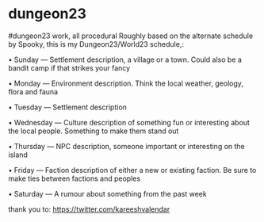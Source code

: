 # dungeon23
#dungeon23 work, all procedural
Roughly based on the alternate schedule by Spooky, this is my Dungeon23/World23 schedule,:

• Sunday — Settlement description, a village or a town. Could also be a bandit camp if that strikes your fancy 

• Monday — Environment description. Think the local weather, geology, flora and fauna 

• Tuesday — Settlement description 

• Wednesday — Culture description of something fun or interesting about the local people. Something to make them stand out 

• Thursday — NPC description, someone important or interesting on the island 

• Friday — Faction description of either a new or existing faction. Be sure to make ties between factions and peoples 

• Saturday — A rumour about something from the past week 


thank you to: https://twitter.com/kareeshvalendar
